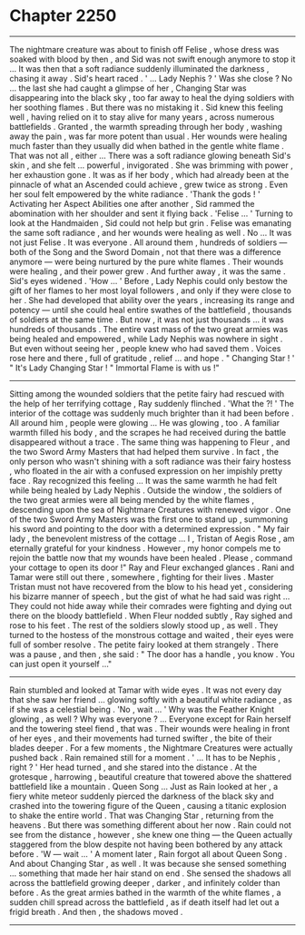
# Chapter 2250


---

The nightmare creature was about to finish off Felise , whose dress was soaked with blood by then , and Sid was not swift enough anymore to stop it …
It was then that a soft radiance suddenly illuminated the darkness , chasing it away .
Sid's heart raced .
' ... Lady Nephis ? '
Was she close ? No … the last she had caught a glimpse of her , Changing Star was disappearing into the black sky , too far away to heal the dying soldiers with her soothing flames .
But there was no mistaking it . Sid knew this feeling well , having relied on it to stay alive for many years , across numerous battlefields .
Granted , the warmth spreading through her body , washing away the pain , was far more potent than usual . Her wounds were healing much faster than they usually did when bathed in the gentle white flame .
That was not all , either …
There was a soft radiance glowing beneath Sid's skin , and she felt … powerful , invigorated . She was brimming with power , her exhaustion gone . It was as if her body , which had already been at the pinnacle of what an Ascended could achieve , grew twice as strong . Even her soul felt empowered by the white radiance .
'Thank the gods ! '
Activating her Aspect Abilities one after another , Sid rammed the abomination with her shoulder and sent it flying back .
'Felise … '
Turning to look at the Handmaiden , Sid could not help but grin .
Felise was emanating the same soft radiance , and her wounds were healing as well .
No …
It was not just Felise . It was everyone .
All around them , hundreds of soldiers — both of the Song and the Sword Domain , not that there was a difference anymore — were being nurtured by the pure white flames . Their wounds were healing , and their power grew .
And further away , it was the same .
Sid's eyes widened .
'How … '
Before , Lady Nephis could only bestow the gift of her flames to her most loyal followers , and only if they were close to her . She had developed that ability over the years , increasing its range and potency — until she could heal entire swathes of the battlefield , thousands of soldiers at the same time .
But now , it was not just thousands … it was hundreds of thousands .
The entire vast mass of the two great armies was being healed and empowered , while Lady Nephis was nowhere in sight .
But even without seeing her , people knew who had saved them .
Voices rose here and there , full of gratitude , relief … and hope .
" Changing Star ! '
" It's Lady Changing Star !
" Immortal Flame is with us !"
***
Sitting among the wounded soldiers that the petite fairy had rescued with the help of her terrifying cottage , Ray suddenly flinched .
'What the ?! '
The interior of the cottage was suddenly much brighter than it had been before .
All around him , people were glowing …
He was glowing , too .
A familiar warmth filled his body , and the scrapes he had received during the battle disappeared without a trace . The same thing was happening to Fleur , and the two Sword Army Masters that had helped them survive .
In fact , the only person who wasn't shining with a soft radiance was their fairy hostess , who floated in the air with a confused expression on her impishly pretty face .
Ray recognized this feeling …
It was the same warmth he had felt while being healed by Lady Nephis .
Outside the window , the soldiers of the two great armies were all being mended by the white flames , descending upon the sea of Nightmare Creatures with renewed vigor .
One of the two Sword Army Masters was the first one to stand up , summoning his sword and pointing to the door with a determined expression .
" My fair lady , the benevolent mistress of the cottage … I , Tristan of Aegis Rose , am eternally grateful for your kindness . However , my honor compels me to rejoin the battle now that my wounds have been healed . Please , command your cottage to open its door !"
Ray and Fleur exchanged glances .
Rani and Tamar were still out there , somewhere , fighting for their lives . Master Tristan must not have recovered from the blow to his head yet , considering his bizarre manner of speech , but the gist of what he had said was right ...
They could not hide away while their comrades were fighting and dying out there on the bloody battlefield .
When Fleur nodded subtly , Ray sighed and rose to his feet .
The rest of the soldiers slowly stood up , as well . They turned to the hostess of the monstrous cottage and waited , their eyes were full of somber resolve .
The petite fairy looked at them strangely .
There was a pause , and then , she said :
" The door has a handle , you know . You can just open it yourself …"
***
Rain stumbled and looked at Tamar with wide eyes .
It was not every day that she saw her friend … glowing softly with a beautiful white radiance , as if she was a celestial being .
'No , wait … '
Why was the Feather Knight glowing , as well ?
Why was everyone ?
… Everyone except for Rain herself and the towering steel fiend , that was .
Their wounds were healing in front of her eyes , and their movements had turned swifter , the bite of their blades deeper .
For a few moments , the Nightmare Creatures were actually pushed back .
Rain remained still for a moment .
' ... It has to be Nephis , right ? '
Her head turned , and she stared into the distance .
At the grotesque , harrowing , beautiful creature that towered above the shattered battlefield like a mountain .
Queen Song …
Just as Rain looked at her , a fiery white meteor suddenly pierced the darkness of the black sky and crashed into the towering figure of the Queen , causing a titanic explosion to shake the entire world .
That was Changing Star , returning from the heavens .
But there was something different about her now .
Rain could not see from the distance , however , she knew one thing — the Queen actually staggered from the blow despite not having been bothered by any attack before .
'W — wait … '
A moment later , Rain forgot all about Queen Song .
And about Changing Star , as well . It was because she sensed something … something that made her hair stand on end .
She sensed the shadows all across the battlefield growing deeper , darker , and infinitely colder than before .
As the great armies bathed in the warmth of the white flames , a sudden chill spread across the battlefield , as if death itself had let out a frigid breath .
And then , the shadows moved .

---

